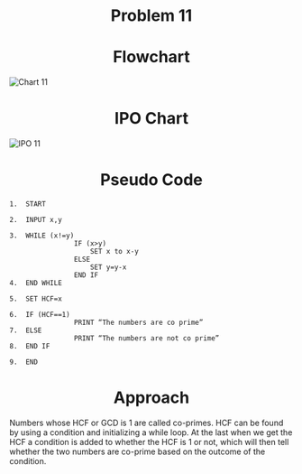 <h1 align=center> <b>Problem 11</b>


<h1 align=center>Flowchart</h1>

![Chart 11](https://github.com/user-attachments/assets/ebf268b4-7b0c-4fbd-8bd8-31dbda6951cf)


<h1 align=center>IPO Chart</h1>

![IPO 11](https://github.com/user-attachments/assets/4e32064f-da09-43f5-bb37-a9d35346eb36)


<h1 align=center>Pseudo Code</h1>

```
1.	START

2.	INPUT x,y

3.	WHILE (x!=y)
                IF (x>y) 
                    SET x to x-y
                ELSE 
                    SET y=y-x
                END IF 
4.	END WHILE

5.	SET HCF=x

6.	IF (HCF==1)
                PRINT “The numbers are co prime”
7.	ELSE 
                PRINT “The numbers are not co prime”
8.	END IF

9.	END 

```

<h1 align=center>Approach</h1>

Numbers whose HCF or GCD is 1 are called co-primes. HCF can be found by using a condition and initializing a while loop. At the last when we get the HCF a condition is added to whether the HCF is 1 or not, which will then tell whether the two numbers are co-prime based on the outcome of the condition. 
